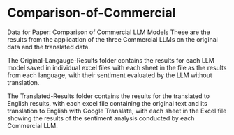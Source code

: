 # Comparison-of-Commercial
Data for Paper: Comparison of Commercial LLM Models
These are the results from the application of the three Commercial LLMs on the original data and the translated data.

The Original-Langauge-Results folder contains the results for each LLM model saved in individual excel files with each 
sheet in the file as the results from each language, with their sentiment evaluated by the LLM without translation.

The Translated-Results folder contains the results for the translated to English results, with each excel file containing the 
original text and its translation to English with Google Translate, with each sheet in the Excel file showing the results
of the sentiment analysis conducted by each Commercial LLM.
